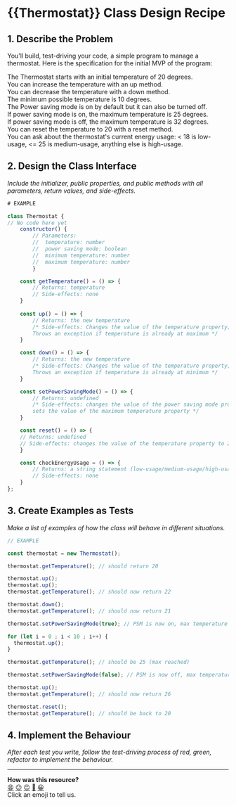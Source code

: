 # {{Thermostat}} Class Design Recipe

## 1. Describe the Problem

You'll build, test-driving your code, a simple program to manage a thermostat. Here is the specification for the initial MVP of the program:

The Thermostat starts with an initial temperature of 20 degrees.<br>
You can increase the temperature with an up method.<br>
You can decrease the temperature with a down method.<br>
The minimum possible temperature is 10 degrees.<br>
The Power saving mode is on by default but it can also be turned off.<br>
If power saving mode is on, the maximum temperature is 25 degrees.<br>
If power saving mode is off, the maximum temperature is 32 degrees.<br>
You can reset the temperature to 20 with a reset method.<br>
You can ask about the thermostat's current energy usage: < 18 is low-usage, <= 25 is medium-usage, anything else is high-usage.

## 2. Design the Class Interface

_Include the initializer, public properties, and public methods with all parameters, return values, and side-effects._

```javascript
# EXAMPLE

class Thermostat {
// No code here yet
    constructor() {
        // Parameters:
        //  temperature: number
        //  power saving mode: boolean
        //  minimum temperature: number
        //  maximum temperature: number
        } 

    const getTemperature() = () => {
        // Returns: temperature
        // Side-effects: none
    }
    
    const up() = () => {
        // Returns: the new temperature
        /* Side-effects: Changes the value of the temperature property;
        Throws an exception if temperature is already at maximum */
    }

    const down() = () => {
        // Returns: the new temperature
        /* Side-effects: Changes the value of the temperature property;
        Throws an exception if temperature is already at minimum */
    }

    const setPowerSavingMode() = () => {
        // Returns: undefined
        /* Side-effects: changes the value of the power saving mode property;
        sets the value of the maximum temperature property */
    }

    const reset() = () => {
    // Returns: undefined
    // Side-effects: changes the value of the temperature property to 20
    }

    const checkEnergyUsage = () => {
        // Returns: a string statement (low-usage/medium-usage/high-usage)
        // Side-effects: none
    }
};
```

## 3. Create Examples as Tests

_Make a list of examples of how the class will behave in different situations._

``` javascript
// EXAMPLE

const thermostat = new Thermostat();

thermostat.getTemperature(); // should return 20

thermostat.up();
thermostat.up();
thermostat.getTemperature(); // should now return 22

thermostat.down();
thermostat.getTemperature(); // should now return 21

thermostat.setPowerSavingMode(true); // PSM is now on, max temperature is 25

for (let i = 0 ; i < 10 ; i++) {
  thermostat.up();
}

thermostat.getTemperature(); // should be 25 (max reached)

thermostat.setPowerSavingMode(false); // PSM is now off, max temperature is no more 25

thermostat.up();
thermostat.getTemperature(); // should now return 26

thermostat.reset();
thermostat.getTemperature(); // should be back to 20
```

## 4. Implement the Behaviour

_After each test you write, follow the test-driving process of red, green, refactor to implement the behaviour._


<!-- BEGIN GENERATED SECTION DO NOT EDIT -->

---

**How was this resource?**  
[😫](https://airtable.com/shrUJ3t7KLMqVRFKR?prefill_Repository=makersacademy%2Fgolden-square-in-python&prefill_File=resources%2Fsingle_class_recipe_template.md&prefill_Sentiment=😫) [😕](https://airtable.com/shrUJ3t7KLMqVRFKR?prefill_Repository=makersacademy%2Fgolden-square-in-python&prefill_File=resources%2Fsingle_class_recipe_template.md&prefill_Sentiment=😕) [😐](https://airtable.com/shrUJ3t7KLMqVRFKR?prefill_Repository=makersacademy%2Fgolden-square-in-python&prefill_File=resources%2Fsingle_class_recipe_template.md&prefill_Sentiment=😐) [🙂](https://airtable.com/shrUJ3t7KLMqVRFKR?prefill_Repository=makersacademy%2Fgolden-square-in-python&prefill_File=resources%2Fsingle_class_recipe_template.md&prefill_Sentiment=🙂) [😀](https://airtable.com/shrUJ3t7KLMqVRFKR?prefill_Repository=makersacademy%2Fgolden-square-in-python&prefill_File=resources%2Fsingle_class_recipe_template.md&prefill_Sentiment=😀)  
Click an emoji to tell us.

<!-- END GENERATED SECTION DO NOT EDIT -->
